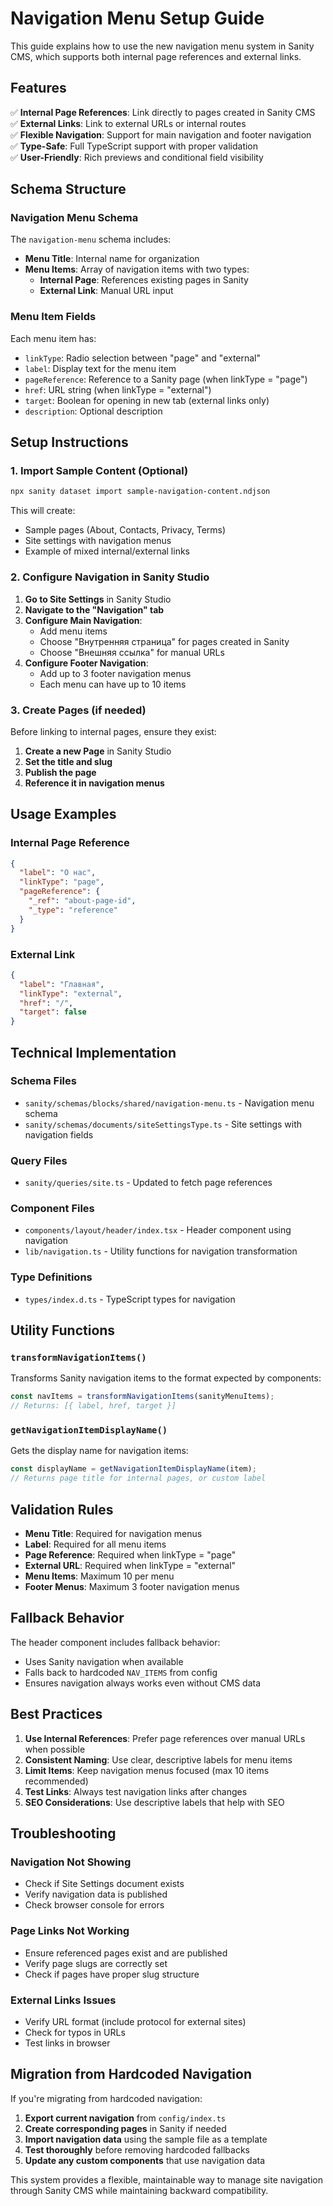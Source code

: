 # Navigation Menu Setup Guide

This guide explains how to use the new navigation menu system in Sanity CMS, which supports both internal page references and external links.

## Features

✅ **Internal Page References**: Link directly to pages created in Sanity CMS  
✅ **External Links**: Link to external URLs or internal routes  
✅ **Flexible Navigation**: Support for main navigation and footer navigation  
✅ **Type-Safe**: Full TypeScript support with proper validation  
✅ **User-Friendly**: Rich previews and conditional field visibility  

## Schema Structure

### Navigation Menu Schema
The `navigation-menu` schema includes:

- **Menu Title**: Internal name for organization
- **Menu Items**: Array of navigation items with two types:
  - **Internal Page**: References existing pages in Sanity
  - **External Link**: Manual URL input

### Menu Item Fields
Each menu item has:

- `linkType`: Radio selection between "page" and "external"
- `label`: Display text for the menu item
- `pageReference`: Reference to a Sanity page (when linkType = "page")
- `href`: URL string (when linkType = "external")
- `target`: Boolean for opening in new tab (external links only)
- `description`: Optional description

## Setup Instructions

### 1. Import Sample Content (Optional)
```bash
npx sanity dataset import sample-navigation-content.ndjson
```

This will create:
- Sample pages (About, Contacts, Privacy, Terms)
- Site settings with navigation menus
- Example of mixed internal/external links

### 2. Configure Navigation in Sanity Studio

1. **Go to Site Settings** in Sanity Studio
2. **Navigate to the "Navigation" tab**
3. **Configure Main Navigation**:
   - Add menu items
   - Choose "Внутренняя страница" for pages created in Sanity
   - Choose "Внешняя ссылка" for manual URLs
4. **Configure Footer Navigation**:
   - Add up to 3 footer navigation menus
   - Each menu can have up to 10 items

### 3. Create Pages (if needed)

Before linking to internal pages, ensure they exist:

1. **Create a new Page** in Sanity Studio
2. **Set the title and slug**
3. **Publish the page**
4. **Reference it in navigation menus**

## Usage Examples

### Internal Page Reference
```json
{
  "label": "О нас",
  "linkType": "page",
  "pageReference": {
    "_ref": "about-page-id",
    "_type": "reference"
  }
}
```

### External Link
```json
{
  "label": "Главная",
  "linkType": "external",
  "href": "/",
  "target": false
}
```

## Technical Implementation

### Schema Files
- `sanity/schemas/blocks/shared/navigation-menu.ts` - Navigation menu schema
- `sanity/schemas/documents/siteSettingsType.ts` - Site settings with navigation fields

### Query Files
- `sanity/queries/site.ts` - Updated to fetch page references

### Component Files
- `components/layout/header/index.tsx` - Header component using navigation
- `lib/navigation.ts` - Utility functions for navigation transformation

### Type Definitions
- `types/index.d.ts` - TypeScript types for navigation

## Utility Functions

### `transformNavigationItems()`
Transforms Sanity navigation items to the format expected by components:

```typescript
const navItems = transformNavigationItems(sanityMenuItems);
// Returns: [{ label, href, target }]
```

### `getNavigationItemDisplayName()`
Gets the display name for navigation items:

```typescript
const displayName = getNavigationItemDisplayName(item);
// Returns page title for internal pages, or custom label
```

## Validation Rules

- **Menu Title**: Required for navigation menus
- **Label**: Required for all menu items
- **Page Reference**: Required when linkType = "page"
- **External URL**: Required when linkType = "external"
- **Menu Items**: Maximum 10 per menu
- **Footer Menus**: Maximum 3 footer navigation menus

## Fallback Behavior

The header component includes fallback behavior:
- Uses Sanity navigation when available
- Falls back to hardcoded `NAV_ITEMS` from config
- Ensures navigation always works even without CMS data

## Best Practices

1. **Use Internal References**: Prefer page references over manual URLs when possible
2. **Consistent Naming**: Use clear, descriptive labels for menu items
3. **Limit Items**: Keep navigation menus focused (max 10 items recommended)
4. **Test Links**: Always test navigation links after changes
5. **SEO Considerations**: Use descriptive labels that help with SEO

## Troubleshooting

### Navigation Not Showing
- Check if Site Settings document exists
- Verify navigation data is published
- Check browser console for errors

### Page Links Not Working
- Ensure referenced pages exist and are published
- Verify page slugs are correctly set
- Check if pages have proper slug structure

### External Links Issues
- Verify URL format (include protocol for external sites)
- Check for typos in URLs
- Test links in browser

## Migration from Hardcoded Navigation

If you're migrating from hardcoded navigation:

1. **Export current navigation** from `config/index.ts`
2. **Create corresponding pages** in Sanity if needed
3. **Import navigation data** using the sample file as a template
4. **Test thoroughly** before removing hardcoded fallbacks
5. **Update any custom components** that use navigation data

This system provides a flexible, maintainable way to manage site navigation through Sanity CMS while maintaining backward compatibility.
